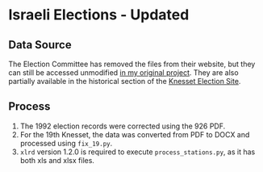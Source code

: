 # Israeli Elections - Updated

## Data Source

The Election Committee has removed the files from their website, but they can still be accessed unmodified [in my original project](https://github.com/JacobWeinbren/Israel-Data). They are also partially available in the historical section of the [Knesset Election Site](https://www.gov.il/he/Departments/Guides/election-committee-history?chapterIndex=6).

## Process

1. The 1992 election records were corrected using the 926 PDF.
2. For the 19th Knesset, the data was converted from PDF to DOCX and processed using `fix_19.py`.
3. `xlrd` version 1.2.0 is required to execute `process_stations.py`, as it has both xls and xlsx files.
